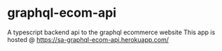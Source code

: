 # graphql-ecom-api
A typescript backend api to the graphql ecommerce website
This app is hosted @ https://sa-graphql-ecom-api.herokuapp.com/
